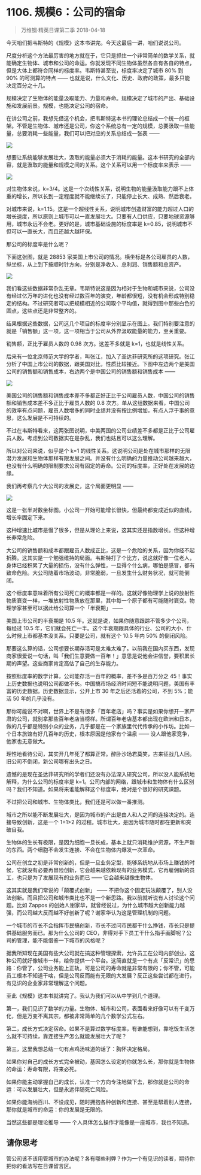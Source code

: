 # 1106. 规模6：公司的宿命
> 万维钢·精英日课第二季
2018-04-18

今天咱们把韦斯特的《规模》这本书讲完。今天这最后一讲，咱们说说公司。

尺度分析这个方法最厉害的地方就在于，它只是抓住一个非常简单的数学关系，就能确定生物体、城市和公司的命运。你就发现不同生物体虽然各自有各自的特点，但是大体上都符合同样的标度率。韦斯特甚至说，标度率决定了城市 80% 到 90% 的可测算的特点 —— 也就是说，什么文化、历史、政府的政策，最多只能决定百分之十几。

规模决定了生物体的能量汲取能力、力量和寿命。规模决定了城市的产出、基础设施和发展前景。规模，也能决定公司的宿命。

在讲公司之前，我想先借这个机会，把韦斯特这本书的理论总结成一个统一的框架。不管是生物体、城市还是公司，你这个系统总有一定的规模，总要汲取一些能量，总要消耗一些能量，我们可以把对应的关系总结成一张表 —— 

![](https://raw.githubusercontent.com/dalong0514/selfstudy/master/图片链接/万维钢/2018056.jpg)

想要让系统能够发展壮大，汲取的能量必须大于消耗的能量。这本书研究的全部内容，就是汲取的能量和规模之间的关系。这个关系可以用一个标度率来表示 ——

![](https://raw.githubusercontent.com/dalong0514/selfstudy/master/图片链接/万维钢/2018057.jpg)

对生物体来说，k=3/4。这是一个次线性关系，说明生物的能量汲取能力跟不上体重的增长，所以长到一定程度就不能继续长了，只能停止长大、成熟、然后衰老。

对城市来说，k=1.15。这是一个超线性关系，说明城市创造财富的能力超过人口的增长速度，所以原则上城市可以一直发展壮大。只要有人口供应，只要地球资源够用，城市永远不会老。更好的是，城市基础设施的标度率是 k=0.85，说明城市不但可以一直长大，而且还越大越环保。

那公司的标度率是什么呢？

下面这张图，就是 28853 家美国上市公司的情况。横坐标是各公司雇员的人数，纵坐标，从上到下按顺时针方向，分别是净收入、总利润、销售额和总资产。

![](https://raw.githubusercontent.com/dalong0514/selfstudy/master/图片链接/万维钢/2018058.jpg)

我们看这些数据非常杂乱无章。韦斯特说这是因为相对于生物和城市来说，公司没有经过亿万年的进化也没有经过数百年的演变，年龄都很短，没有机会形成特别稳定的结构。不过研究者可以把规模相近的公司取个平均值，就得到图中那些白色的圆点，这些点还是非常整齐的。

结果根据这些数据，公司这几个项目的标度率分别显示在图上。我们特别要注意的就是「销售额」这一项，这一项相当于公司从外界汲取能量的能力，至关重要。

销售额，正比于雇员人数的 0.98 次方。这差不多就是 k=1，也就是线性关系。

后来有一位北京师范大学的学者，叫张江，加入了圣达菲研究所的这项研究。张江分析了中国上市公司的数据，跟美国对比，性质比较接近。下图中左边两个是美国公司的销售额和销售成本，右边两个是中国公司的销售额和销售成本 ——

![](https://raw.githubusercontent.com/dalong0514/selfstudy/master/图片链接/万维钢/2018059.jpg)

美国公司的销售额和销售成本差不多都正好正比于公司雇员人数，中国公司的销售额和销售成本差不多正比于雇员人数的 0.8 次方。单从这组数据来看，中国公司的效率有点问题，雇员人数增多的同时业绩并没有按比例增加，有点人浮于事的意思，这么发展是不可持续的。

不过在韦斯特看来，这两张图说明，中美两国的公司业绩差不多都是正比于公司雇员人数。考虑到公司数据实在是杂乱，我们也姑且可以这么理解。

所以对公司来说，似乎是个 k=1 的线性关系。这说明公司是处在城市那样的无限潜力发展和生物体那样有限发展之间。并没有什么明确的力量推动公司越来越大，也没有什么明确的限制要求公司有固定的寿命。公司的标度率，正好处在发展的边缘。

我们再考察几个大公司的发展史，这个局面更明显 —— 

![](https://raw.githubusercontent.com/dalong0514/selfstudy/master/图片链接/万维钢/2018060.jpg)

这是一张半对数坐标图。小公司一开始可能增长很快，但最终都变成近似的直线，增长率固定下来。

这种增速比城市是慢了很多，但是从理论上来说，这其实还是指数增长。但这种增长非常危险。

大公司的销售额和成本都跟雇员人数成正比，这是一个危险的关系，因为你经不起折腾。这其实是一个勉强维持的局面。韦斯特打了个比方，说这就好像一位老人，身体已经积累了大量的损伤，没有什么弹性，一旦得个什么病，哪怕是感冒，都有致命危险。大公司随着市场波动，非常脆弱，一旦发生什么财务状况，就可能倒闭。

这个标度率意味着所有公司死亡的概率都是一样的。这就好像物理学上说的放射性物质衰变一样，一堆放射性物质放在那里，其中每一个原子都有可能随时衰变。物理学家甚至可以据此给公司算一个「半衰期」 ——

美国上市公司的半衰期是 10.5 年。这就是说，如果你随意跟踪不管多少个公司，每经过 10.5 年，它们就会死亡一半。这个半衰期跟具体的行业、公司的大小、什么时候上市都基本没关系。只要是公司，就有这个 10.5 年内 50% 的倒闭风险。

那要这么算的话，公司想要长期存活可是太难太难了。以前我在国内买东西，发现商家很爱说一句话，叫「我们生意要做一百年！」意思是说他会讲信誉，要积累长期的声望。这些商家肯定高估了自己的生存能力。

按照标度率的数学计算，公司能存活一百年的概率，差不多是百万分之 45！事实上历史数据也说明公司都做不长。中国搞市场经济时间短不能说明问题，美国有丰富的历史数据。历史数据显示，公开上市 30 年之后还活着的公司，不到 5%；能活 50 年的几乎没有。

那你可能说不对啊，世界上不是有很多「百年老店」吗？事实是如果你想开一家严肃的公司，就别拿那些百年老店当榜样。所谓百年老店基本都出现在欧洲和日本，做的几乎都是特别小众的业务，几乎都是在一个家族里代代传承的小作坊。比如一个日本旅馆有好几百年的历史，根本原因是他家有个温泉 —— 没人跟他家竞争，他家也无意做大。

理性地看待公司，其实开几年死了都算正常。醉卧沙场君莫笑，古来征战几人回。旧公司不倒闭，新公司哪有出头之日。

遗憾的是现在圣达菲研究所的学者们还没有办法深入研究公司，所以没人能系统地解释，为什么公司的标度率是 k=1。公司内部的网络，跟城市和生物体有什么区别吗？我们不知道。如果将来谁能解释这个标度率，绝对是个很好的研究课题。

不过把公司和城市、生物体类比，我们还是可以做一番推测。

城市之所以能不断发展壮大，是因为城市的产出是由人和人之间的连接决定的。连接导致创新，这是一个 1+1>2 的过程。城市壮大，是因为城市随时都在更新和突破自我。

生物体的生长有极限，是因为细胞一旦长成，基本上就只消耗维护资源，不生产新的东西。两个细胞不会发生连接、不会在生物体内爆发一次革命。

公司在创立之初是非常创新的，但是一旦业务定型，能够系统地从市场上赚钱的时候，它就没有必要再冒险创新，它会越来越依赖现有的业务模式，它再雇佣新的员工，也只是为了发展现有的业务而已 —— 它会越来越像生物体。

这其实就是我们常说的「颠覆式创新」 —— 不把你这个固定玩法颠覆了，别人没法创新。而且把公司和城市类比也不是一个新思路。我以前就听说有人讨论这个问题。比如 Zappos 的创始人谢家华，就曾经说过，为什么城市越大创新能力越强，而公司越大反而越不好创新了呢？谢家华认为这是管理机制的问题。

一个城市的市长不会指挥市民搞创新，市长不过问市民都干什么挣钱，市长只是提供基础服务而已。那为什么公司的 CEO，非得对手下员工干什么指手画脚呢？公司的管理，能不能借鉴一下城市的风格呢？

据我所知现在美国有些大公司就在搞这种管理探索，允许员工在公司内部创业。这种公司就好像城市一样，给你提供一个平台。这简直就是一个有点「反常识」的思路：你管了，公司业务能上正轨，可是公司的寿命就是非常有限的；你不管，可能员工根本不知道干啥，但是公司反而能有无限的大发展？反正这些尝试都在进行，有见识的企业家非常理解这个问题。

至此《规模》这本书就讲完了。我认为我们可以从中学到几个道理。

第一，我们见识了数学的力量。生物体、城市和公司，表面看来好像可以有千变万化，但是万变不离其宗，都被非常简单的几个数学公式左右。

第二，成长方式决定宿命。如果不是算过数学标度率，有谁能想到，靠吃饭生活怎么就不可持续，靠连接生产怎么就能发展壮大了呢？

第三，这里我想总结一句有点鸡汤味道的话了：胸怀决定格局。

如果你对自己的成长方式完全被动，基因怎么设定的你就怎么长，那你就是生物体的命运：寿命有限，将来必死。

如果你能主动掌握自己的成长，认准一个方向专注地做下去，那你就是公司的命运：可以发展壮大，但是永远伴随死亡风险。

如果你能海纳百川、不设成见，随时拥抱各种创新和连接、甚至是帮着别人连接，那你就是城市的命运：你的发展是无限的。

当然这些都是理论推导 —— 个人具体怎么操作才能像是一座城市，我也不知道。

## 请你思考
管公司该不该用管城市的办法呢？各有哪些利弊？作为一个有见识的读者，期待你把你的看法写在日课留言区。

